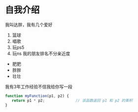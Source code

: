 # 自我介绍
我叫达胖，我有几个爱好
1. 篮球
2. 唱歌
3. 玩ps5
4. 玩ns
我的朋友排名不分亲近度
* 肥肥
* 胖胖
* 壮壮

我有3年工作经验不信我给你写一段
 ```javascript
function myFunction(p1, p2) {
    return p1 * p2;              // 该函数返回 p1 和 p2 的乘积
}
 ```
